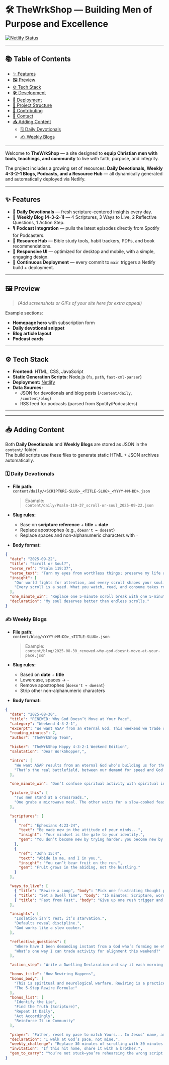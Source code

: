 # 🛠️ TheWrkShop — Building Men of Purpose and Excellence

[![Netlify Status](https://api.netlify.com/api/v1/badges/6ddad013-bae5-4d9b-8786-c631c2e5d439/deploy-status)](https://app.netlify.com/projects/curious-profiterole-fae7e1/deploys)

---

## 📚 Table of Contents
- [✨ Features](#-features)
- [🖼️ Preview](#-preview)
- [⚙️ Tech Stack](#-tech-stack)
- [🛠️ Development](#️-development)
- [🚀 Deployment](#-deployment)
- [📂 Project Structure](#-project-structure)
- [🙌 Contributing](#-contributing)
- [📧 Contact](#-contact)
- [📥 Adding Content](#-adding-content)
  - [🗓️ Daily Devotionals](#️-daily-devotionals)
  - [✍️ Weekly Blogs](#-weekly-blogs)

---

Welcome to **TheWrkShop** — a site designed to **equip Christian men with tools, teachings, and community** to live with faith, purpose, and integrity.  

The project includes a growing set of resources: **Daily Devotionals, Weekly 4-3-2-1 Blogs, Podcasts, and a Resource Hub** — all dynamically generated and automatically deployed via Netlify.  

---

## ✨ Features

- 📖 **Daily Devotionals** — fresh scripture-centered insights every day.  
- 📝 **Weekly Blog (4-3-2-1)** — 4 Scriptures, 3 Ways to Live, 2 Reflective Questions, 1 Action Step.  
- 🎙️ **Podcast Integration** — pulls the latest episodes directly from Spotify for Podcasters.  
- 🧰 **Resource Hub** — Bible study tools, habit trackers, PDFs, and book recommendations.  
- 📱 **Responsive UI** — optimized for desktop and mobile, with a simple, engaging design.  
- 🚀 **Continuous Deployment** — every commit to `main` triggers a Netlify build + deployment.  

---

## 🖼️ Preview

> _(Add screenshots or GIFs of your site here for extra appeal)_

Example sections:  
- **Homepage hero** with subscription form  
- **Daily devotional snippet**  
- **Blog article layout**  
- **Podcast cards**  

---

## ⚙️ Tech Stack

- **Frontend:** HTML, CSS, JavaScript  
- **Static Generation Scripts:** Node.js (`fs`, `path`, `fast-xml-parser`)  
- **Deployment:** [Netlify](https://www.netlify.com/)  
- **Data Sources:**  
  - JSON for devotionals and blog posts (`/content/daily`, `/content/blog`)  
  - RSS feed for podcasts (parsed from Spotify/Podcasters)  

---
---

## 📥 Adding Content

Both **Daily Devotionals** and **Weekly Blogs** are stored as JSON in the `content/` folder.  
The build scripts use these files to generate static HTML + JSON archives automatically.

### 🗓️ Daily Devotionals

- **File path:**  
  `content/daily/<SCRIPTURE-SLUG>_<TITLE-SLUG>_<YYYY-MM-DD>.json`

  > Example:  
  `content/daily/Psalm-119-37_scroll-or-soul_2025-09-22.json`

- **Slug rules:**  
  - Base on **scripture reference** + **title** + **date**  
  - Replace apostrophes (e.g., `doesn't → doesnt`)  
  - Replace spaces and non-alphanumeric characters with `-`  

- **Body format:**

```json
{
  "date": "2025-09-22",
  "title": "Scroll or Soul?",
  "verse_ref": "Psalm 119:37",
  "verse_text": "Turn my eyes from worthless things; preserve my life according to your word.",
  "insight": [
    "Our world fights for attention, and every scroll shapes your soul. Psalm 119:37 calls us to guard our eyes from worthless things that steal time and peace.",
    "Every scroll is a seed. What you watch, read, and consume takes root. Over time, it grows into confidence or chaos. Don’t trade depth with God for endless digital distraction."
  ],
  "one_minute_win": "Replace one 5-minute scroll break with one 5-minute Scripture break.",
  "declaration": "My soul deserves better than endless scrolls."
}
```
### ✍️ Weekly Blogs

- **File path:**  
  `content/blog/<YYYY-MM-DD>_<TITLE-SLUG>.json`

  > Example:  
  `content/blog/2025-08-30_renewed-why-god-doesnt-move-at-your-pace.json`

- **Slug rules:**  
  - Based on **date** + **title**  
  - Lowercase, spaces → `-`  
  - Remove apostrophes (`doesn't → doesnt`)  
  - Strip other non-alphanumeric characters  

- **Body format:**

```json
{
  "date": "2025-08-30",
  "title": "RENEWED: Why God Doesn’t Move at Your Pace",
  "category": "Weekend 4-3-2-1",
  "excerpt": "We want ASAP from an eternal God. This weekend we trade speed for depth.",
  "reading_minutes": 7,
  "author": "TheWrkShop Team",

  "kicker": "TheWrkShop Happy 4-3-2-1 Weekend Edition",
  "salutation": "Dear WorkShopper,",

  "intro": [
    "We want ASAP results from an eternal God who’s building us for the long game.",
    "That’s the real battlefield, between our demand for speed and God’s design for depth."
  ],

  "one_minute_win": "Don’t confuse spiritual activity with spiritual intimacy. Pick one passage and dwell.",

  "picture_this": [
    "Two men stand at a crossroads.",
    "One grabs a microwave meal. The other waits for a slow-cooked feast."
  ],

  "scriptures": [
    {
      "ref": "Ephesians 4:23-24",
      "text": "Be made new in the attitude of your minds...",
      "insight": "Your mindset is the gate to your identity.",
      "gem": "You don’t become new by trying harder; you become new by thinking truer."
    },
    {
      "ref": "John 15:4",
      "text": "Abide in me, and I in you.",
      "insight": "You can’t bear fruit on the run.",
      "gem": "Fruit grows in the abiding, not the hustling."
    }
  ],

  "ways_to_live": [
    { "title": "Rewire a Loop", "body": "Pick one frustrating thought pattern and replace it with Scripture." },
    { "title": "Set a Dwell Time", "body": "15 minutes: Scripture, worship, stillness. No scrolling." },
    { "title": "Fast from Fast", "body": "Give up one rush trigger and sit with God in unhurried honesty." }
  ],

  "insights": [
    "Isolation isn’t rest; it’s starvation.",
    "Defaults reveal discipline.",
    "God works like a slow cooker."
  ],

  "reflective_questions": [
    "Where have I been demanding instant from a God who’s forming me eternally?",
    "What’s one way I can trade activity for alignment this weekend?"
  ],

  "action_step": "Write a Dwelling Declaration and say it each morning.",

  "bonus_title": "How Rewiring Happens",
  "bonus_body": [
    "This is spiritual and neurological warfare. Rewiring is a practice.",
    "The 5-Step Rewire Formula:"
  ],
  "bonus_list": [
    "Identify the Lie",
    "Find the Truth (Scripture)",
    "Repeat It Daily",
    "Act Accordingly",
    "Reinforce It in Community"
  ],

  "prayer": "Father, reset my pace to match Yours... In Jesus’ name, amen.",
  "declaration": "I walk at God’s pace, not mine.",
  "weekly_challenge": "Replace 30 minutes of scrolling with 30 minutes of Scripture and stillness.",
  "invitation": "If this hit home, share it with a brother.",
  "gem_to_carry": "You’re not stuck—you’re rehearsing the wrong script. God’s giving you a new one."
}
